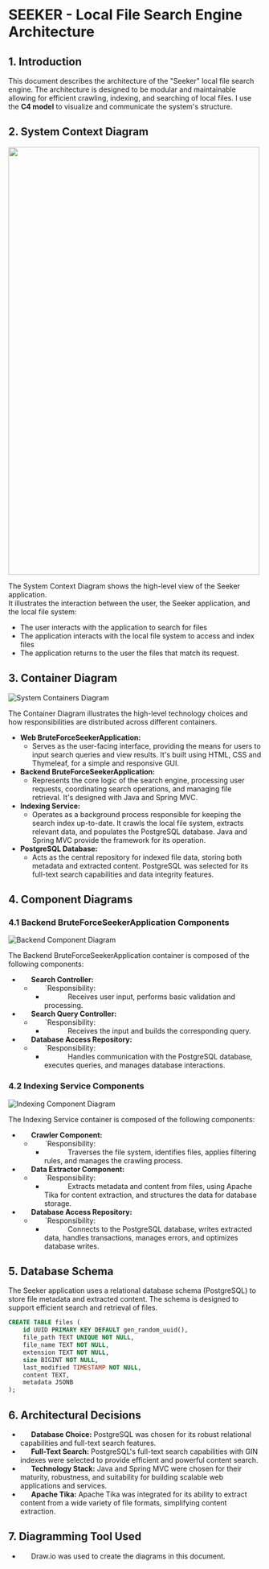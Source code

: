 #   SEEKER - Local File Search Engine Architecture

##   1.  Introduction

This document describes the architecture of the "Seeker" local file search engine. The architecture is designed to be modular and maintainable allowing for efficient crawling, indexing, and searching of local files. I use the __C4 model__ to visualize and communicate the system's structure.

##   2.  System Context Diagram
<img src="assets/images/system_context_diagram.png" width="500" height="850">

The System Context Diagram shows the high-level view of the Seeker application.   
It illustrates the interaction between the user, the Seeker application, and the local file system:
- The user interacts with the application to search for files
- The application interacts with the local file system to access and index files
- The application returns to the user the files that match its request.

##   3.  Container Diagram
![System Containers Diagram](assets/images/container_diagram.png)

The Container Diagram illustrates the high-level technology choices and how responsibilities are distributed across different containers.

* **Web BruteForceSeekerApplication:**
    * Serves as the user-facing interface, providing the means for users to input search queries and view results. It's built using HTML, CSS and Thymeleaf, for a simple and responsive GUI.
* **Backend BruteForceSeekerApplication:**
    * Represents the core logic of the search engine, processing user requests, coordinating search operations, and managing file retrieval. It's designed with Java and Spring MVC.
* **Indexing Service:**
    * Operates as a background process responsible for keeping the search index up-to-date. It crawls the local file system, extracts relevant data, and populates the PostgreSQL database. Java and Spring MVC provide the framework for its operation.
* **PostgreSQL Database:**
    * Acts as the central repository for indexed file data, storing both metadata and extracted content. PostgreSQL was selected for its full-text search capabilities and data integrity features.


##   4.  Component Diagrams

###   4.1  Backend BruteForceSeekerApplication Components
![Backend Component Diagram](assets/images/backend_component_diagram.png)


The Backend BruteForceSeekerApplication container is composed of the following components:

* `   `**Search Controller:**
    * `   `   `Responsibility:
        * `   `   `   `Receives user input, performs basic validation and processing.
* `   `**Search Query Controller:**
    * `   `   `Responsibility:
        * `   `   `   `Receives the input and builds the corresponding query.
* `   `**Database Access Repository:**
    * `   `   `Responsibility:
        * `   `   `   `Handles communication with the PostgreSQL database, executes queries, and manages database interactions.

###   4.2  Indexing Service Components
![Indexing Component Diagram](assets/images/indexing_component_diagram.png)

The Indexing Service container is composed of the following components:

* `   `**Crawler Component:**
    * `   `   `Responsibility:
        * `   `   `   `Traverses the file system, identifies files, applies filtering rules, and manages the crawling process.
* `   `**Data Extractor Component:**
    * `   `   `Responsibility:
        * `   `   `   `Extracts metadata and content from files, using Apache Tika for content extraction, and structures the data for database storage.
* `   `**Database Access Repository:**
    * `   `   `Responsibility:
        * `   `   `   `Connects to the PostgreSQL database, writes extracted data, handles transactions, manages errors, and optimizes database writes.

##   5.  Database Schema

The Seeker application uses a relational database schema (PostgreSQL) to store file metadata and extracted content. The schema is designed to support efficient search and retrieval of files.

   ```sql
   CREATE TABLE files (
       id UUID PRIMARY KEY DEFAULT gen_random_uuid(),
       file_path TEXT UNIQUE NOT NULL,
       file_name TEXT NOT NULL,
       extension TEXT NOT NULL,
       size BIGINT NOT NULL,
       last_modified TIMESTAMP NOT NULL,
       content TEXT,  
       metadata JSONB 
   );
   ```

##   6.  Architectural Decisions

* `   `**Database Choice:** PostgreSQL was chosen for its robust relational capabilities and full-text search features.
* `   `**Full-Text Search:** PostgreSQL's full-text search capabilities with GIN indexes were selected to provide efficient and powerful content search.
* `   `**Technology Stack:** Java and Spring MVC were chosen for their maturity, robustness, and suitability for building scalable web applications and services.
* `   `**Apache Tika:** Apache Tika was integrated for its ability to extract content from a wide variety of file formats, simplifying content extraction.

##   7.  Diagramming Tool Used

* `   `Draw.io was used to create the diagrams in this document.

